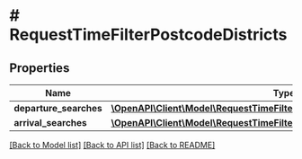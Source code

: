 # # RequestTimeFilterPostcodeDistricts

## Properties

Name | Type | Description | Notes
------------ | ------------- | ------------- | -------------
**departure_searches** | [**\OpenAPI\Client\Model\RequestTimeFilterPostcodeDistrictsDepartureSearch[]**](RequestTimeFilterPostcodeDistrictsDepartureSearch.md) |  | [optional]
**arrival_searches** | [**\OpenAPI\Client\Model\RequestTimeFilterPostcodeDistrictsArrivalSearch[]**](RequestTimeFilterPostcodeDistrictsArrivalSearch.md) |  | [optional]

[[Back to Model list]](../../README.md#models) [[Back to API list]](../../README.md#endpoints) [[Back to README]](../../README.md)
